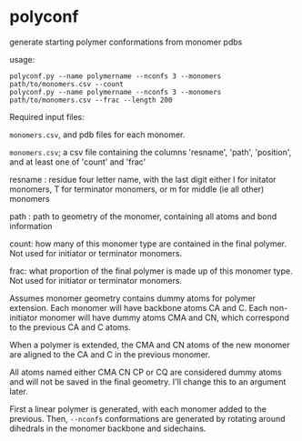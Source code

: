# polyconf
generate starting polymer conformations from monomer pdbs

usage:

    polyconf.py --name polymername --nconfs 3 --monomers path/to/monomers.csv --count 
    polyconf.py --name polymername --nconfs 3 --monomers path/to/monomers.csv --frac --length 200 


Required input files:

`monomers.csv`, and pdb files for each monomer.

`monomers.csv`; a csv file containing the columns 'resname', 'path', 'position', and at least one of 'count' and 'frac'

resname : residue four letter name, with the last digit either I for initator monomers, T for terminator monomers, or m for middle (ie all other) monomers

path : path to geometry of the monomer, containing all atoms and bond information

count:  how many of this monomer type are contained in the final polymer.  Not used for initiator or terminator monomers.

frac:  what proportion of the final polymer is made up of this monomer type. Not used for initiator or terminator monomers.

Assumes monomer geometry contains dummy atoms for polymer extension.  Each monomer will have backbone atoms CA and C.  Each non-initiator monomer will have dummy atoms CMA and CN, which correspond to the previous CA and C atoms.

When a polymer is extended, the CMA and CN atoms of the new monomer are aligned to the CA and C in the previous monomer.

All atoms named either CMA CN CP or CQ are considered dummy atoms and will not be saved in the final geometry. I'll change this to an argument later.

First a linear polymer is generated, with each monomer added to the previous.  Then, `--nconfs` conformations are generated by rotating around dihedrals in the monomer backbone and sidechains.